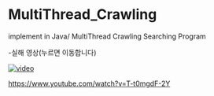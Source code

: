 # MultiThread_Crawling
implement in Java/ MultiThread Crawling Searching Program

-실해 영상(누르면 이동합니다)

[![video](https://img.youtube.com/vi/T-t0mgdF-2Y/0.jpg)](https://www.youtube.com/watch?v=T-t0mgdF-2Y)

https://www.youtube.com/watch?v=T-t0mgdF-2Y
